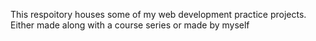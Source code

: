 This respoitory houses some of my web development practice projects. Either made along with a course series or made by myself 

